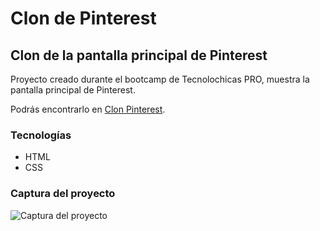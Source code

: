# Clon de Pinterest
## Clon de la pantalla principal de Pinterest

Proyecto creado durante el bootcamp de Tecnolochicas PRO, muestra la pantalla principal de Pinterest. 

Podrás encontrarlo en [Clon Pinterest](https://pinterest-clone-ashy.vercel.app/).

### Tecnologías 

* HTML
* CSS

### Captura del proyecto
![Captura del proyecto]()
